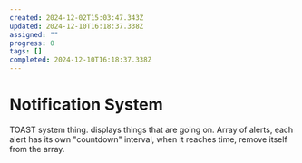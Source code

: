 ```yaml
---
created: 2024-12-02T15:03:47.343Z
updated: 2024-12-10T16:18:37.338Z
assigned: ""
progress: 0
tags: []
completed: 2024-12-10T16:18:37.338Z
---
```


# Notification System

TOAST system thing. displays things that are going on.
Array of alerts, each alert has its own "countdown" interval, when it reaches time, remove itself from the array.
